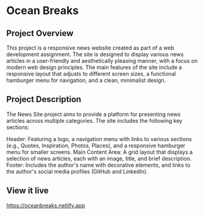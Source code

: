 # Ocean Breaks

## Project Overview
This project is a responsive news website created as part of a web development assignment. The site is designed to display various news articles in a user-friendly and aesthetically pleasing manner, with a focus on modern web design principles. The main features of the site include a responsive layout that adjusts to different screen sizes, a functional hamburger menu for navigation, and a clean, minimalist design.

## Project Description
The News Site project aims to provide a platform for presenting news articles across multiple categories. The site includes the following key sections:

Header: Featuring a logo, a navigation menu with links to various sections (e.g., Quotes, Inspiration, Photos, Places), and a responsive hamburger menu for smaller screens.
Main Content Area: A grid layout that displays a selection of news articles, each with an image, title, and brief description.
Footer: Includes the author's name with decorative elements, and links to the author's social media profiles (GitHub and LinkedIn).

## View it live
https://oceanbreaks.netlify.app

